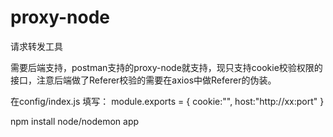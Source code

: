 # proxy-node
请求转发工具

需要后端支持，postman支持的proxy-node就支持，现只支持cookie校验权限的接口，注意后端做了Referer校验的需要在axios中做Referer的伪装。

在config/index.js 填写：
module.exports = {
    cookie:"",
    host:"http://xx:port"
}

npm install
node/nodemon app
